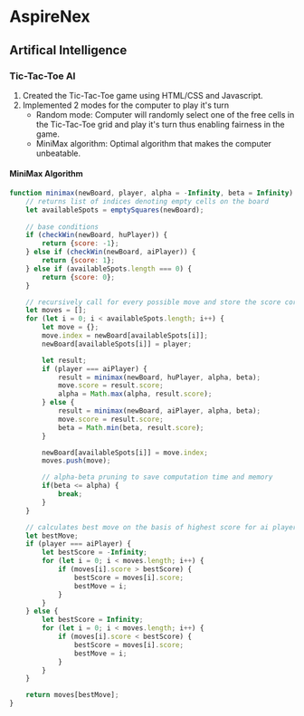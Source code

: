 # AspireNex

## Artifical Intelligence

### Tic-Tac-Toe AI

1. Created the Tic-Tac-Toe game using HTML/CSS and Javascript.
2. Implemented 2 modes for the computer to play it's turn
   - Random mode: Computer will randomly select one of the free cells in the Tic-Tac-Toe grid and play it's turn thus enabling fairness in the game.
   - MiniMax algorithm: Optimal algorithm that makes the computer unbeatable.

#### MiniMax Algorithm

```javascript
function minimax(newBoard, player, alpha = -Infinity, beta = Infinity) {
    // returns list of indices denoting empty cells on the board
    let availableSpots = emptySquares(newBoard);
    
    // base conditions
    if (checkWin(newBoard, huPlayer)) {
        return {score: -1};
    } else if (checkWin(newBoard, aiPlayer)) {
        return {score: 1};
    } else if (availableSpots.length === 0) {
        return {score: 0};
    }

    // recursively call for every possible move and store the score corresponding to each move in 'moves' list
    let moves = [];
    for (let i = 0; i < availableSpots.length; i++) {
        let move = {};
        move.index = newBoard[availableSpots[i]];
        newBoard[availableSpots[i]] = player;

        let result;
        if (player === aiPlayer) {
            result = minimax(newBoard, huPlayer, alpha, beta);
            move.score = result.score;
            alpha = Math.max(alpha, result.score);
        } else {
            result = minimax(newBoard, aiPlayer, alpha, beta);
            move.score = result.score;
            beta = Math.min(beta, result.score);
        }

        newBoard[availableSpots[i]] = move.index;
        moves.push(move);

        // alpha-beta pruning to save computation time and memory
        if(beta <= alpha) {
            break;
        }
    }

    // calculates best move on the basis of highest score for ai player, and lowest score for computer player
    let bestMove;
    if (player === aiPlayer) {
        let bestScore = -Infinity;
        for (let i = 0; i < moves.length; i++) {
            if (moves[i].score > bestScore) {
                bestScore = moves[i].score;
                bestMove = i;
            }
        }
    } else {
        let bestScore = Infinity;
        for (let i = 0; i < moves.length; i++) {
            if (moves[i].score < bestScore) {
                bestScore = moves[i].score;
                bestMove = i;
            }
        }
    }

    return moves[bestMove];
}
```
